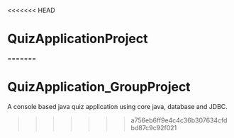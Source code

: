 <<<<<<< HEAD
# QuizApplicationProject
=======
# QuizApplication_GroupProject
A console based java quiz application using core java, database and JDBC.
>>>>>>> a756eb6ff9e4c4c36b307634cfdbd87c9c92f021
